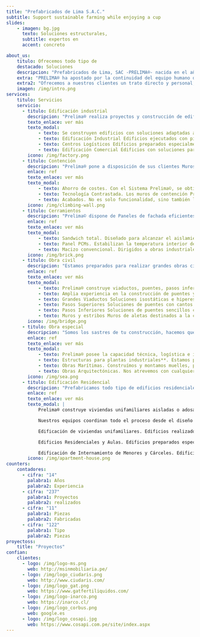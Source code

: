 ```yaml
---
title: "Prefabricados de Lima S.A.C."
subtitle: Support sustainable farming while enjoying a cup
slides:
    - imagen: bg.jpg
      texto: Soluciones estructurales,
      subtitle: expertos en
      accent: concreto

about_us:
    titulo: Ofrecemos todo tipo de
    destacado: Soluciones
    descripcion: "Prefabricados de Lima, SAC -PRELIMA®- nacida en el año 2012 de la mano de un grupo de empresarios afines al sector de la obra civil en España, en asociación con empresarios del sector de la construcción peruano. Apoyados a nivel técnico y de gestión por profesionales de amplia experiencia en el sector de los prefabricados de concreto en España, respaldados por 50 años de historia en los que desarrollaron obras relevantes en diversas áreas de negocio: obra civil, industrial, residencial y prefabricado arquitectónico, además de estructura metálica y desarrollo de ingeniería de grandes proyectos nacionales e internacionales."
    extra: "PRELIMA® ha apostado por la continuidad del equipo humano de ingeniería, producción y montaje de otras empresas del sector para así poder garantizar la calidad y cumplimiento que siempre ha caracterizado a los socios que han fundado esta compañía."
    extra2: "Ofrecemos a nuestros clientes un trato directo y personal, con un constante afán por superar sus expectativas, adaptándonos a sus necesidades y aportando soluciones integrales."
    imagen: /img/intro.png
services:
    titulo: Servicios
    servicio:
      - titulo: Edificación industrial
        descripcion: "Prelima® realiza proyectos y construcción de edificios destinados a uso industrial, logístico y comercial, existiendo la posibilidad de ejecución llave en mano si el cliente lo demanda."
        texto_enlace: ver más
        texto_modal:
            - texto: Se construyen edificios con soluciones adaptadas a cada necesidad, incluso cuando se solicitan grandes requerimientos de luces y/o cargas. Cada proyecto se realiza de acuerdo con sus especificaciones particulares tanto técnicas como arquitectónicas. Los cerramientos se diseñan y adaptan a las formas y acabados requeridos.
            - texto: Edificación Industrial Edificios ejecutados con pilares, vigas y forjados de tipología diversa con soluciones particulares de fachada, con grandes luces y requerimientos de carga a demanda del cliente (vanos de más de 50 metros libres). Ejecución de nudos rígidos destinado a obras en zona sísmica.
            - texto: Centros Logísticos Edificios preparados especialmente como centros logísticos, incluyendo la ejecución de cerramientos y muelles de carga prefabricados.
            - texto: Edificación Comercial Edificios con soluciones para grandes luces y/o cargas, nudos rígidos para estructuras en varias plantas o para zonas con alto grado de sismicidad.
        icono: /img/factory.png
      - titulo: Contención
        descripcion: "Prelima® pone a disposición de sus clientes Muros de Contención de rápido montaje en obra"
        enlace: ref
        texto_enlace: ver más
        texto_modal:
            - texto: Ahorro de costes. Con el Sistema Prelima©, se obtienen muros de contención un 30% más económicos en materiales. Al mismo tiempo se gana en velocidad de ejecución, obteniéndose también grandes ahorros en recursos de montaje, eliminación de encofrados y mejora de seguridad en obra.
            - texto: Tecnología Contrastada. Los muros de contención Prelima© llevan siendo utilizados con éxito desde hace más de 40 años en multitud de proyectos en Europa y EEUU bajo diferentes condiciones sismicas.
            - texto: Acabados. No es solo funcionalidad, sino también la mejora del acabado arquitectónico de las obras, que admiten grandes posibilidades de personalización y adecuación al entorno, frente a un sistema de encofrado convencional, muy limitado.
        icono: /img/climbing-wall.png
      - titulo: Cerramientos
        descripcion: "Prelima© dispone de Paneles de fachada eficientes"
        enlace: ref
        texto_enlace: ver más
        texto_modal:
            - texto: Sandwich total. Diseñado para alcanzar el aislamiento térmico y acústico según prescripción del proyecto con espesores desde 24 cm.
            - texto: Panel PCMs. Estabilizan la temperatura interior de los edificio, mediante adiciones que aprovechan el salto energético necesario para su cambio de fase, mejorando el aislamiento térmico sin consumo de energía.
            - texto: Macizo convencional. Dirigidos a obras industriales con requerimientos de alta resistencia y obras residenciales sin requerimientos de aislamiento térmico.
        icono: /img/brick.png
      - titulo: Obra civil
        descripcion: "Estamos preparados para realizar grandes obras civiles que requieren una elevada capacidad de medios humanos y técnicos con grandes moldes y maquinaria pesada pero con la agilidad y velocidad de respuesta de un equipo ligero."
        enlace: ref
        texto_enlace: ver más
        texto_modal:
            - texto: Prelima® construye viaductos, puentes, pasos inferiores, muros y obras de drenaje para obras civiles. Nuestros técnicos han desarrollado una experienca técnica de primer nivel capaz de abordar proyectos de puentes hiperestáticos de alta complejidad y han generado patentes propias en el proceso de sus proyectos. Paralelamente, nuestras instalaciones industriales permiten fabricar piezas de gran envergadura y complejidad para la construcción de puentes prefabricados.
            - texto: Amplia experiencia en la construcción de puentes y viaductos (vigas doble T, artesas, cajón y monoviga) para grandes luces y cargas, para carretera o ferrocarril de alta velocidad. La gran variedad de soluciones abarca disposiciones isostáticas e hiperestáticas, en voladizo, de canto variable y con pretensado extradorsal, que permiten llegar a resolver grandes luces.
            - texto: Grandes Viaductos Soluciones isostáticas e hiperestáticas para puentes con grandes luces y cargas, para carretera y ferrocarril de alta velocidad.
            - texto: Pasos Superiores Soluciones de puentes con cantos estrictos o canto variable, de tipo artesa o monoviga; gran cantidad de elementos para pilas y dinteles con las formas más variadas. El diseño procura en todo momento la integración en el paisaje o el marco urbano en el que se encuadran.
            - texto: Pasos Inferiores Soluciones de puentes sencillos con cantos estrictos y coste reducido. Normalmente incorporan vigas I o bóvedas triarticuladas e incluyen frecuentemente muros y aletas para la embocadura. Muros de doble hoja con tableros de superplaca para pasos de luces mayores.
            - texto: Muros y estribos Muros de aletas destinados a la contención de tierras o conformar estribos de puentes. Muros de andén para estaciones de ferrocarril. Las posibilidades de acabado en la cara vista van desde el hormigón liso pintado, al árido visto, texturas bajo pedido y chapados en ladrillo o piedra natural.
        icono: /img/bridge.png
      - titulo: Obra especial
        descripcion: "Somos los sastres de tu construcción, hacemos que tu obra sea una obra única."
        enlace: ref
        texto_enlace: ver más
        texto_modal:
            - texto: Prelima® posee la capacidad técnica, logística e industrial para realizar proyectos constructivos complejos.
            - texto: Estructuras para plantas industriales**. Estamos preparados para el diseño y la construcción de estructuras dentro de plantas industriales y refinerías. Cumplimos con todos los requerimientos de diseño para el desarrollo de instalaciones complejas y por tanto realizamos proyectos de estructuras en combinación con los proyectistas principales de la instalación. Asimismo cumplimos con los procedimientos de calidad y seguridad para el trabajo dentro de las plantas. Edificios realizados con paneles portantes y forjados, adaptados a cada caso particular, que cumplen todos los requerimientos mecánicos, térmicos y acústicos requeridos por la normativa técnica estructural.
            - texto: Obras Marítimas. Construímos y montamos muelles, pantalanes, rompeolas y paseos marítimos.
            - texto: Obras Arquitectónicas. Nos atrevemos con cualquier diseño exclusivo que propongas para que tu obra sea una joya única y perfecta.
        icono: /img/sea.png
      - titulo: Edificación Residencial
        descripcion: "Prefabricamos todo tipo de edificios residenciales, de una a varias alturas, desde la estructura a los cerramientos interiores y de fachada."
        enlace: ref
        texto_enlace: ver más
        texto_modal: |
            Prelima® construye viviendas unifamiliares aisladas o adosadas y edificios en altura. Nuestras soluciones adaptan un alto grado de prefabricación a las necesidades específicas de cada proyecto con gran flexibilidad, respetando también el uso del edificio, el diseño arquitectónico y los acabados prescritos. Las terminaciones de los cerramientos se pueden realizar en liso, árido lavado, ladrillo, piedra vista o texturizado

            Nuestros equipos coordinan todo el proceso desde el diseño hasta la finalización del montaje de la estructura completa. A petición del cliente, también puede realizar la construcción completa de los edificios incluyendo los acabados finales.

            Edificación de viviendas unifamiliares. Edificios realizados con paneles portantes y forjados, adaptados a cada caso particular, que cumplen todos los requerimientos mecánicos, térmicos y acústicos requeridos por las normas técnicas de edificación.

            Edificios Residenciales y Aulas. Edificios preparados especialmente para su uso como centros residenciales de uso público o de enseñanza.

            Edificación de Internamiento de Menores y Cárceles. Edificios adaptados a los requerimientos de seguridad y de instalaciones especiales para el internamiento de menores y adultos.
        icono: /img/apartment-house.png
counters:
    contadores:
      - cifra: "14"
        palabra1: Años
        palabra2: Experiencia
      - cifra: "237"
        palabra1: Proyectos
        palabra2: realizados
      - cifra: "11"
        palabra1: Piezas
        palabra2: Fabricadas
      - cifra: "122"
        palabra1: Tipo
        palabra2: Piezas
proyectoss:
    title: "Proyectos"
confian:
    clientes:
      - logo: /img/logo-ms.png
        web: http://msinmobiliaria.pe/
      - logo: /img/logo_ciudaris.png
        web: http://www.ciudaris.com/
      - logo: /img/logo_gat.png
        web: https://www.gatfertiliquidos.com/
      - logo: /img/logo-inarco.png
        web: https://inarco.cl/
      - logo: /img/logo_corbus.png
        web: google.es
      - logo: /img/logo_cosapi.jpg
        web: https://www.cosapi.com.pe/site/index.aspx
---
```

